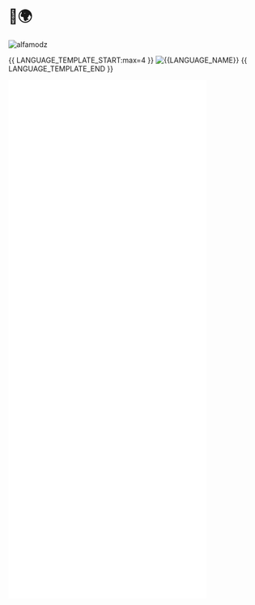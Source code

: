 # 👋🌍

<img src="https://komarev.com/ghpvc/?username=alfamodz&label=Profile%20views&color=0e75b6&style=flat" alt="alfamodz" />

{{ LANGUAGE_TEMPLATE_START:max=4 }}
![{{LANGUAGE_NAME}}](https://img.shields.io/static/v1?style=flat-square&label=%E2%A0%80&color=555&labelColor={{LANGUAGE_COLOR:uri}}&message={{LANGUAGE_NAME:uri}}%EF%B8%B1{{LANGUAGE_PERCENT:uri}}%25)
{{ LANGUAGE_TEMPLATE_END }}

<img
  src="/github-metrics.svg"
  alt="AlFaMoDz's Dev Card"
  align="center"
/>
